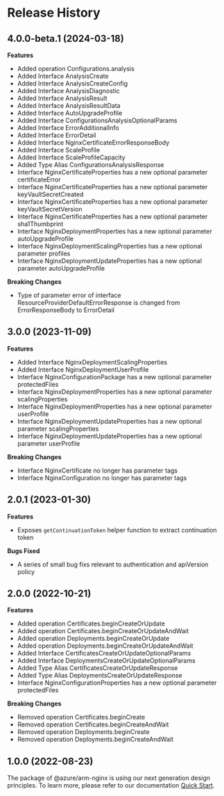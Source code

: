 # Release History
    
## 4.0.0-beta.1 (2024-03-18)
    
**Features**

  - Added operation Configurations.analysis
  - Added Interface AnalysisCreate
  - Added Interface AnalysisCreateConfig
  - Added Interface AnalysisDiagnostic
  - Added Interface AnalysisResult
  - Added Interface AnalysisResultData
  - Added Interface AutoUpgradeProfile
  - Added Interface ConfigurationsAnalysisOptionalParams
  - Added Interface ErrorAdditionalInfo
  - Added Interface ErrorDetail
  - Added Interface NginxCertificateErrorResponseBody
  - Added Interface ScaleProfile
  - Added Interface ScaleProfileCapacity
  - Added Type Alias ConfigurationsAnalysisResponse
  - Interface NginxCertificateProperties has a new optional parameter certificateError
  - Interface NginxCertificateProperties has a new optional parameter keyVaultSecretCreated
  - Interface NginxCertificateProperties has a new optional parameter keyVaultSecretVersion
  - Interface NginxCertificateProperties has a new optional parameter sha1Thumbprint
  - Interface NginxDeploymentProperties has a new optional parameter autoUpgradeProfile
  - Interface NginxDeploymentScalingProperties has a new optional parameter profiles
  - Interface NginxDeploymentUpdateProperties has a new optional parameter autoUpgradeProfile

**Breaking Changes**

  - Type of parameter error of interface ResourceProviderDefaultErrorResponse is changed from ErrorResponseBody to ErrorDetail
    
    
## 3.0.0 (2023-11-09)
    
**Features**

  - Added Interface NginxDeploymentScalingProperties
  - Added Interface NginxDeploymentUserProfile
  - Interface NginxConfigurationPackage has a new optional parameter protectedFiles
  - Interface NginxDeploymentProperties has a new optional parameter scalingProperties
  - Interface NginxDeploymentProperties has a new optional parameter userProfile
  - Interface NginxDeploymentUpdateProperties has a new optional parameter scalingProperties
  - Interface NginxDeploymentUpdateProperties has a new optional parameter userProfile

**Breaking Changes**

  - Interface NginxCertificate no longer has parameter tags
  - Interface NginxConfiguration no longer has parameter tags
    
## 2.0.1 (2023-01-30)

**Features**

  - Exposes `getContinuationToken` helper function to extract continuation token

**Bugs Fixed**

  - A series of small bug fixs relevant to authentication and apiVersion policy

## 2.0.0 (2022-10-21)
    
**Features**

  - Added operation Certificates.beginCreateOrUpdate
  - Added operation Certificates.beginCreateOrUpdateAndWait
  - Added operation Deployments.beginCreateOrUpdate
  - Added operation Deployments.beginCreateOrUpdateAndWait
  - Added Interface CertificatesCreateOrUpdateOptionalParams
  - Added Interface DeploymentsCreateOrUpdateOptionalParams
  - Added Type Alias CertificatesCreateOrUpdateResponse
  - Added Type Alias DeploymentsCreateOrUpdateResponse
  - Interface NginxConfigurationProperties has a new optional parameter protectedFiles

**Breaking Changes**

  - Removed operation Certificates.beginCreate
  - Removed operation Certificates.beginCreateAndWait
  - Removed operation Deployments.beginCreate
  - Removed operation Deployments.beginCreateAndWait
    
    
## 1.0.0 (2022-08-23)

The package of @azure/arm-nginx is using our next generation design principles. To learn more, please refer to our documentation [Quick Start](https://aka.ms/azsdk/js/mgmt/quickstart ).

